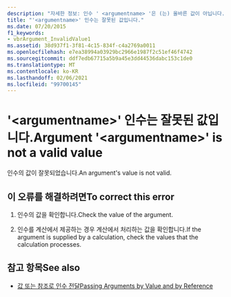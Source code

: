 ```yaml
---
description: "자세한 정보: 인수 ' <argumentname> '은 (는) 올바른 값이 아닙니다."
title: "'<argumentname>' 인수는 잘못된 값입니다."
ms.date: 07/20/2015
f1_keywords:
- vbrArgument_InvalidValue1
ms.assetid: 38d937f1-3f81-4c15-834f-c4a2769a0011
ms.openlocfilehash: e7ea38994a03929bc2966e1987f2c51ef46f4742
ms.sourcegitcommit: ddf7edb67715a5b9a45e3dd44536dabc153c1de0
ms.translationtype: MT
ms.contentlocale: ko-KR
ms.lasthandoff: 02/06/2021
ms.locfileid: "99700145"
---
```

# <a name="argument-argumentname-is-not-a-valid-value"></a><span data-ttu-id="fa39b-103">'\<argumentname>' 인수는 잘못된 값입니다.</span><span class="sxs-lookup"><span data-stu-id="fa39b-103">Argument '\<argumentname>' is not a valid value</span></span>

<span data-ttu-id="fa39b-104">인수의 값이 잘못되었습니다.</span><span class="sxs-lookup"><span data-stu-id="fa39b-104">An argument's value is not valid.</span></span>  
  
## <a name="to-correct-this-error"></a><span data-ttu-id="fa39b-105">이 오류를 해결하려면</span><span class="sxs-lookup"><span data-stu-id="fa39b-105">To correct this error</span></span>  
  
1. <span data-ttu-id="fa39b-106">인수의 값을 확인합니다.</span><span class="sxs-lookup"><span data-stu-id="fa39b-106">Check the value of the argument.</span></span>  
  
2. <span data-ttu-id="fa39b-107">인수를 계산에서 제공하는 경우 계산에서 처리하는 값을 확인합니다.</span><span class="sxs-lookup"><span data-stu-id="fa39b-107">If the argument is supplied by a calculation, check the values that the calculation processes.</span></span>  
  
## <a name="see-also"></a><span data-ttu-id="fa39b-108">참고 항목</span><span class="sxs-lookup"><span data-stu-id="fa39b-108">See also</span></span>

- [<span data-ttu-id="fa39b-109">값 또는 참조로 인수 전달</span><span class="sxs-lookup"><span data-stu-id="fa39b-109">Passing Arguments by Value and by Reference</span></span>](../programming-guide/language-features/procedures/passing-arguments-by-value-and-by-reference.md)
